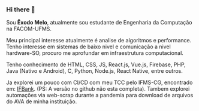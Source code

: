 ### Hi there 👋

Sou **Êxodo Melo**, atualmente sou estudante de Engenharia da Computação na FACOM-UFMS.

Meu principal interesse atualmente é analise de algoritmos e performance.
Tenho interesse em sistemas de baixo nivel e comunicação a nivel hardware-SO, procuro me aprofundar em infraestrutura computacional.

Tenho conhecimento de HTML, CSS, JS, React.js, Vue.js, Firebase, PHP, Java (Nativo e Android), C, Python, Node.js, React Native, entre outros.

Ja explorei um pouco com CI/CD com meu TCC pelo IFMS-CG, encontrado em: [IFBank](https://github.com/IFBank). (PS: A versão no github não esta completa).
Tambem explorei automações via web-scrap durante a pandemia para download de arquivos do AVA de minha instituição.
<!--
**exdjamm/exdjamm** is a ✨ _special_ ✨ repository because its `README.md` (this file) appears on your GitHub profile.

Here are some ideas to get you started:

- 🔭 I’m currently working on ...
- 🌱 I’m currently learning ...
- 👯 I’m looking to collaborate on ...
- 🤔 I’m looking for help with ...
- 💬 Ask me about ...
- 📫 How to reach me: ...
- 😄 Pronouns: ...
- ⚡ Fun fact: ...
-->
